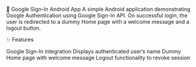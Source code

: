 📱 Google Sign-In Android App
A simple Android application demonstrating Google Authentication using Google Sign-In API. On successful login, the user is redirected to a dummy Home page with a welcome message and a logout button.

✨ Features

Google Sign-In integration
Displays authenticated user’s name
Dummy Home page with welcome message
Logout functionality to revoke session

